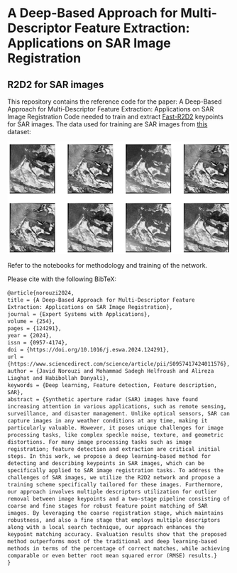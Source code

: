 # A Deep-Based Approach for Multi-Descriptor Feature Extraction: Applications on SAR Image Registration #



R2D2 for SAR images
-----------------
This repository contains the reference code for the paper: A Deep-Based Approach for Multi-Descriptor Feature Extraction: Applications on SAR Image Registration
Code needed to train and extract [Fast-R2D2](https://github.com/naver/r2d2) keypoints for SAR images. The data used for training are SAR images from [this](https://www.kaggle.com/datasets/javidtheimmortal/sar-patches) dataset:

![title](misc/sar_samples.png)


Refer to the notebooks for methodology and training of the network.

Please cite with the following BibTeX:

```
@article{norouzi2024,
title = {A Deep-Based Approach for Multi-Descriptor Feature Extraction: Applications on SAR Image Registration},
journal = {Expert Systems with Applications},
volume = {254},
pages = {124291},
year = {2024},
issn = {0957-4174},
doi = {https://doi.org/10.1016/j.eswa.2024.124291},
url = {https://www.sciencedirect.com/science/article/pii/S0957417424011576},
author = {Javid Norouzi and Mohammad Sadegh Helfroush and Alireza Liaghat and Habibollah Danyali},
keywords = {Deep learning, Feature detection, Feature description, SAR},
abstract = {Synthetic aperture radar (SAR) images have found increasing attention in various applications, such as remote sensing, surveillance, and disaster management. Unlike optical sensors, SAR can capture images in any weather conditions at any time, making it particularly valuable. However, it poses unique challenges for image processing tasks, like complex speckle noise, texture, and geometric distortions. For many image processing tasks such as image registration; feature detection and extraction are critical initial steps. In this work, we propose a deep learning-based method for detecting and describing keypoints in SAR images, which can be specifically applied to SAR image registration tasks. To address the challenges of SAR images, we utilize the R2D2 network and propose a training scheme specifically tailored for these images. Furthermore, our approach involves multiple descriptors utilization for outlier removal between image keypoints and a two-stage pipeline consisting of coarse and fine stages for robust feature point matching of SAR images. By leveraging the coarse registration stage, which maintains robustness, and also a fine stage that employs multiple descriptors along with a local search technique, our approach enhances the keypoint matching accuracy. Evaluation results show that the proposed method outperforms most of the traditional and deep learning-based methods in terms of the percentage of correct matches, while achieving comparable or even better root mean squared error (RMSE) results.}
}
```
